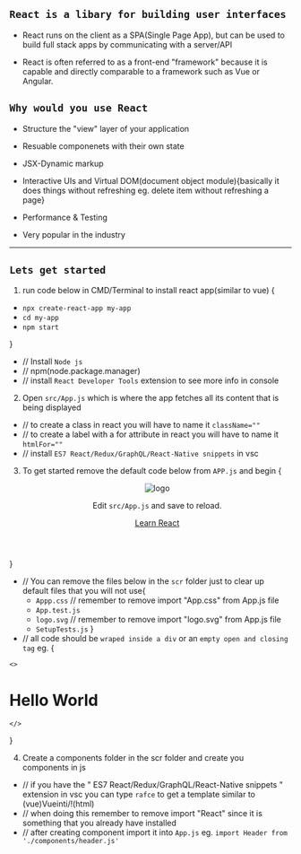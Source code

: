 ## `React is a libary for building user interfaces` ##

- React runs on the client as a SPA(Single Page App), but can be used to build full stack apps by communicating with a server/API

- React is often referred to as a front-end "framework" because it is capable and directly comparable to a framework such as Vue or Angular. 




## `Why would you use React` ##

- Structure the "view" layer of your application

- Resuable componenets with their own state

- JSX-Dynamic markup

- Interactive UIs and Virtual DOM(document object module){basically it does things without refreshing eg. delete item without refreshing a page}

- Performance & Testing

- Very popular in the industry

______________________________________________________________________________________________ 
## `Lets get started` ##

1. run code below in CMD/Terminal to install react app(similar to vue) {

- `npx create-react-app my-app`             
- `cd my-app`
- `npm start`

}

*  // Install ` Node js `
*  // npm(node.package.manager)
*  // install ` React Developer Tools ` extension to see more info in console


2. Open `src/App.js` which is where the app fetches all its content that is being displayed

*   // to create a class in react you will have to name it ` className="" `
*   // to create a label with a for attribute in react you will have to name it ` htmlFor="" `
*   // install ` ES7 React/Redux/GraphQL/React-Native snippets ` in vsc


3. To get started remove the default code below from `APP.js` and begin {

      <header className="App-header">
        <img src={logo} className="App-logo" alt="logo" />
        <p>
          Edit <code>src/App.js</code> and save to reload.
        </p>
        <a
          className="App-link"
          href="https://reactjs.org"
          target="_blank"
          rel="noopener noreferrer"
        >
          Learn React
        </a>
      </header>

}

*   // You can remove the files below in the `scr` folder just to clear up default files that you will not use{
    - `Appp.css`               // remember to remove import "App.css" from App.js file
    - `App.test.js`
    - `logo.svg`              // remember to remove import "logo.svg" from App.js file
    - `SetupTests.js`
}
*   // all code should be `wraped inside a div` or an `empty open and closing tag` eg. {

<!--EMPTY OPEN TAG-->
    <>

<!-- content -->
<h1>Hello World</h1>

<!-- EMPTY CLOSING TAG -->
    </>

}

4. Create a components folder in the scr folder and create you components in js

*   // if you have the " ES7 React/Redux/GraphQL/React-Native snippets " extension in vsc you can type `rafce` to get a template similar to (vue)Vueinti/!(html)
*   // when doing this remember to remove import "React" since it is something that you already have installed
*   // after creating component import it into `App.js` eg. `import Header from './components/header.js'`